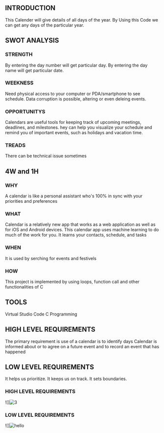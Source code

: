 ## INTRODUCTION


This Calender will give details of all days of the year.
By Using this Code we can get any days of the particular year.

## SWOT ANALYSIS

### STRENGTH


By entering the day number will get particular day.
By entering the day name will get particular date.


### WEEKNESS


Need physical access to your computer or PDA/smartphone to see schedule.
Data corruption is possible, altering or even deleing events.


### OPPORTUNITYS


Calendars are useful tools for keeping track of upcoming meetings, deadlines, and milestones.
hey can help you visualize your schedule and remind you of important events, such as holidays and vacation time.


### TREADS


There can be technical issue sometimes



## 4W and 1H


### WHY


A calendar is like a personal assistant who's 100% in sync with your priorities and preferences


### WHAT


Calendar is a relatively new app that works as a web application as well as for iOS and Android devices. 
This calendar app uses machine learning to do much of the work for you. It learns your contacts, schedule, and tasks


### WHEN


It is used by serching for events and festivels


### HOW

This project is implemented by using loops, function call and other functionalities of C


## TOOLS

Virtual Studio Code
C Programming


## HIGH LEVEL REQUIREMENTS


The primary requirement is use of a calendar is to identify days
Calendar is informed about or to agree on a future event and to record an event that has happened

## LOW LEVEL REQUIREMENTS

It helps us prioritize. 
It keeps us on track.
It sets boundaries.

### HIGH LEVEL REQUIREMENTS

![]![3](https://user-images.githubusercontent.com/51353092/143191500-2189c1ee-3560-40df-82df-825ac06373a8.PNG)


### LOW LEVEL REQUIREMENTS

![]![hello](https://user-images.githubusercontent.com/51353092/143191629-f0e02e28-ea8d-49a0-88e0-1262a0ba7613.PNG)


